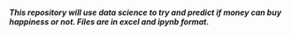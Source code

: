 ##### This repository will use data science to try and predict if money can buy happiness or not. Files are in excel and ipynb format.
